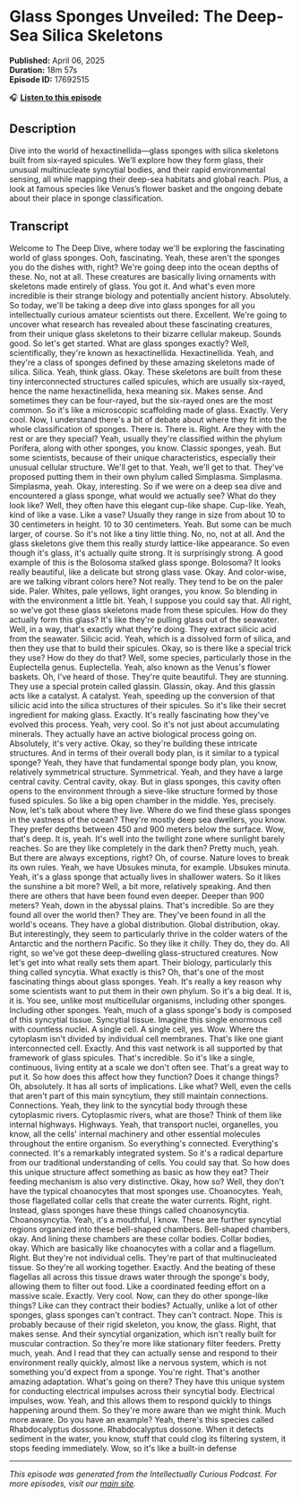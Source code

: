 # Glass Sponges Unveiled: The Deep-Sea Silica Skeletons

**Published:** April 06, 2025  
**Duration:** 18m 57s  
**Episode ID:** 17692515

🎧 **[Listen to this episode](https://intellectuallycurious.buzzsprout.com/2529712/episodes/17692515-glass-sponges-unveiled-the-deep-sea-silica-skeletons)**

## Description

Dive into the world of hexactinellida—glass sponges with silica skeletons built from six‑rayed spicules. We’ll explore how they form glass, their unusual multinucleate syncytial bodies, and their rapid environmental sensing, all while mapping their deep-sea habitats and global reach. Plus, a look at famous species like Venus’s flower basket and the ongoing debate about their place in sponge classification.

## Transcript

Welcome to The Deep Dive, where today we'll be exploring the fascinating world of glass sponges. Ooh, fascinating. Yeah, these aren't the sponges you do the dishes with, right? We're going deep into the ocean depths of these. No, not at all. These creatures are basically living ornaments with skeletons made entirely of glass. You got it. And what's even more incredible is their strange biology and potentially ancient history. Absolutely. So today, we'll be taking a deep dive into glass sponges for all you intellectually curious amateur scientists out there. Excellent. We're going to uncover what research has revealed about these fascinating creatures, from their unique glass skeletons to their bizarre cellular makeup. Sounds good. So let's get started. What are glass sponges exactly? Well, scientifically, they're known as hexactinellida. Hexactinellida. Yeah, and they're a class of sponges defined by these amazing skeletons made of silica. Silica. Yeah, think glass. Okay. These skeletons are built from these tiny interconnected structures called spicules, which are usually six-rayed, hence the name hexactinellida, hexa meaning six. Makes sense. And sometimes they can be four-rayed, but the six-rayed ones are the most common. So it's like a microscopic scaffolding made of glass. Exactly. Very cool. Now, I understand there's a bit of debate about where they fit into the whole classification of sponges. There is. There is. Right. Are they with the rest or are they special? Yeah, usually they're classified within the phylum Porifera, along with other sponges, you know. Classic sponges, yeah. But some scientists, because of their unique characteristics, especially their unusual cellular structure. We'll get to that. Yeah, we'll get to that. They've proposed putting them in their own phylum called Simplasma. Simplasma. Simplasma, yeah. Okay, interesting. So if we were on a deep sea dive and encountered a glass sponge, what would we actually see? What do they look like? Well, they often have this elegant cup-like shape. Cup-like. Yeah, kind of like a vase. Like a vase? Usually they range in size from about 10 to 30 centimeters in height. 10 to 30 centimeters. Yeah. But some can be much larger, of course. So it's not like a tiny little thing. No, no, not at all. And the glass skeletons give them this really sturdy lattice-like appearance. So even though it's glass, it's actually quite strong. It is surprisingly strong. A good example of this is the Bolosoma stalked glass sponge. Bolosoma? It looks really beautiful, like a delicate but strong glass vase. Okay. And color-wise, are we talking vibrant colors here? Not really. They tend to be on the paler side. Paler. Whites, pale yellows, light oranges, you know. So blending in with the environment a little bit. Yeah, I suppose you could say that. All right, so we've got these glass skeletons made from these spicules. How do they actually form this glass? It's like they're pulling glass out of the seawater. Well, in a way, that's exactly what they're doing. They extract silicic acid from the seawater. Silicic acid. Yeah, which is a dissolved form of silica, and then they use that to build their spicules. Okay, so is there like a special trick they use? How do they do that? Well, some species, particularly those in the Euplectella genus. Euplectella. Yeah, also known as the Venus's flower baskets. Oh, I've heard of those. They're quite beautiful. They are stunning. They use a special protein called glassin. Glassin, okay. And this glassin acts like a catalyst. A catalyst. Yeah, speeding up the conversion of that silicic acid into the silica structures of their spicules. So it's like their secret ingredient for making glass. Exactly. It's really fascinating how they've evolved this process. Yeah, very cool. So it's not just about accumulating minerals. They actually have an active biological process going on. Absolutely, it's very active. Okay, so they're building these intricate structures. And in terms of their overall body plan, is it similar to a typical sponge? Yeah, they have that fundamental sponge body plan, you know, relatively symmetrical structure. Symmetrical. Yeah, and they have a large central cavity. Central cavity, okay. But in glass sponges, this cavity often opens to the environment through a sieve-like structure formed by those fused spicules. So like a big open chamber in the middle. Yes, precisely. Now, let's talk about where they live. Where do we find these glass sponges in the vastness of the ocean? They're mostly deep sea dwellers, you know. They prefer depths between 450 and 900 meters below the surface. Wow, that's deep. It is, yeah. It's well into the twilight zone where sunlight barely reaches. So are they like completely in the dark then? Pretty much, yeah. But there are always exceptions, right? Oh, of course. Nature loves to break its own rules. Yeah, we have Ubsukes minuta, for example. Ubsukes minuta. Yeah, it's a glass sponge that actually lives in shallower waters. So it likes the sunshine a bit more? Well, a bit more, relatively speaking. And then there are others that have been found even deeper. Deeper than 900 meters? Yeah, down in the abyssal plains. That's incredible. So are they found all over the world then? They are. They've been found in all the world's oceans. They have a global distribution. Global distribution, okay. But interestingly, they seem to particularly thrive in the colder waters of the Antarctic and the northern Pacific. So they like it chilly. They do, they do. All right, so we've got these deep-dwelling glass-structured creatures. Now let's get into what really sets them apart. Their biology, particularly this thing called syncytia. What exactly is this? Oh, that's one of the most fascinating things about glass sponges. Yeah. It's really a key reason why some scientists want to put them in their own phylum. So it's a big deal. It is, it is. You see, unlike most multicellular organisms, including other sponges. Including other sponges. Yeah, much of a glass sponge's body is composed of this syncytial tissue. Syncytial tissue. Imagine this single enormous cell with countless nuclei. A single cell. A single cell, yes. Wow. Where the cytoplasm isn't divided by individual cell membranes. That's like one giant interconnected cell. Exactly. And this vast network is all supported by that framework of glass spicules. That's incredible. So it's like a single, continuous, living entity at a scale we don't often see. That's a great way to put it. So how does this affect how they function? Does it change things? Oh, absolutely. It has all sorts of implications. Like what? Well, even the cells that aren't part of this main syncytium, they still maintain connections. Connections. Yeah, they link to the syncytial body through these cytoplasmic rivers. Cytoplasmic rivers, what are those? Think of them like internal highways. Highways. Yeah, that transport nuclei, organelles, you know, all the cells' internal machinery and other essential molecules throughout the entire organism. So everything's connected. Everything's connected. It's a remarkably integrated system. So it's a radical departure from our traditional understanding of cells. You could say that. So how does this unique structure affect something as basic as how they eat? Their feeding mechanism is also very distinctive. Okay, how so? Well, they don't have the typical choanocytes that most sponges use. Choanocytes. Yeah, those flagellated collar cells that create the water currents. Right, right. Instead, glass sponges have these things called choanosyncytia. Choanosyncytia. Yeah, it's a mouthful, I know. These are further syncytial regions organized into these bell-shaped chambers. Bell-shaped chambers, okay. And lining these chambers are these collar bodies. Collar bodies, okay. Which are basically like choanocytes with a collar and a flagellum. Right. But they're not individual cells. They're part of that multinucleated tissue. So they're all working together. Exactly. And the beating of these flagellas all across this tissue draws water through the sponge's body, allowing them to filter out food. Like a coordinated feeding effort on a massive scale. Exactly. Very cool. Now, can they do other sponge-like things? Like can they contract their bodies? Actually, unlike a lot of other sponges, glass sponges can't contract. They can't contract. Nope. This is probably because of their rigid skeleton, you know, the glass. Right, that makes sense. And their syncytial organization, which isn't really built for muscular contraction. So they're more like stationary filter feeders. Pretty much, yeah. And I read that they can actually sense and respond to their environment really quickly, almost like a nervous system, which is not something you'd expect from a sponge. You're right. That's another amazing adaptation. What's going on there? They have this unique system for conducting electrical impulses across their syncytial body. Electrical impulses, wow. Yeah, and this allows them to respond quickly to things happening around them. So they're more aware than we might think. Much more aware. Do you have an example? Yeah, there's this species called Rhabdocalyptus dossone. Rhabdocalyptus dossone. When it detects sediment in the water, you know, stuff that could clog its filtering system, it stops feeding immediately. Wow, so it's like a built-in defense

---
*This episode was generated from the Intellectually Curious Podcast. For more episodes, visit our [main site](https://intellectuallycurious.buzzsprout.com).*
